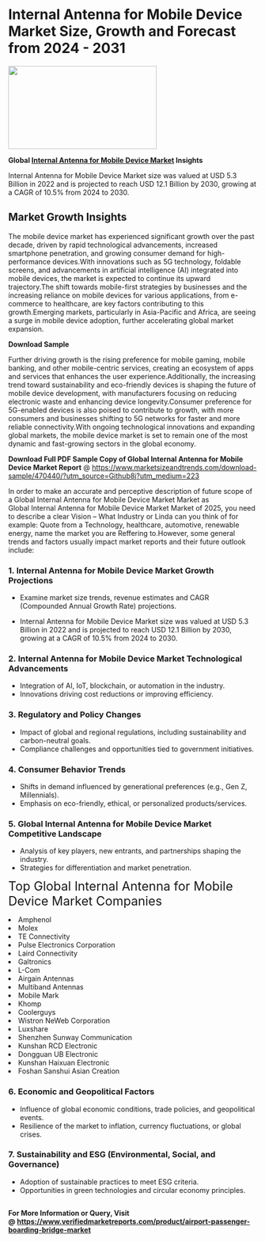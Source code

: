 <H1>Internal Antenna for Mobile Device Market Size, Growth and Forecast from 2024 - 2031</H1><img class="aligncenter size-medium wp-image-584254" src="https://thirdeyenews.in/wp-content/uploads/2024/09/Global-Market-Research-300x168.jpeg" alt="" width="300" height="168" /><p><strong>Global&nbsp;<a href="https://www.marketsizeandtrends.com/download-sample/470440/?utm_source=Github8j?utm_medium=223">Internal Antenna for Mobile Device Market</a> Insights</strong></p><p>Internal Antenna for Mobile Device Market size was valued at USD 5.3 Billion in 2022 and is projected to reach USD 12.1 Billion by 2030, growing at a CAGR of 10.5% from 2024 to 2030.</p><p><h2>Market Growth Insights</h2> <p>The mobile device market has experienced significant growth over the past decade, driven by rapid technological advancements, increased smartphone penetration, and growing consumer demand for high-performance devices.With innovations such as 5G technology, foldable screens, and advancements in artificial intelligence (AI) integrated into mobile devices, the market is expected to continue its upward trajectory.The shift towards mobile-first strategies by businesses and the increasing reliance on mobile devices for various applications, from e-commerce to healthcare, are key factors contributing to this growth.Emerging markets, particularly in Asia-Pacific and Africa, are seeing a surge in mobile device adoption, further accelerating global market expansion.</p> <p><strong>Download Sample</strong></p> <p>Further driving growth is the rising preference for mobile gaming, mobile banking, and other mobile-centric services, creating an ecosystem of apps and services that enhances the user experience.Additionally, the increasing trend toward sustainability and eco-friendly devices is shaping the future of mobile device development, with manufacturers focusing on reducing electronic waste and enhancing device longevity.Consumer preference for 5G-enabled devices is also poised to contribute to growth, with more consumers and businesses shifting to 5G networks for faster and more reliable connectivity.With ongoing technological innovations and expanding global markets, the mobile device market is set to remain one of the most dynamic and fast-growing sectors in the global economy.</p> <p><span class=""><strong>Download Full PDF Sample Copy of Global Internal Antenna for Mobile Device Market Report</strong> @ <a href="https://www.marketsizeandtrends.com/download-sample/470440/?utm_source=Github8j?utm_medium=223" target="_blank">https://www.marketsizeandtrends.com/download-sample/470440/?utm_source=Github8j?utm_medium=223</a></span></p><p>In order to make an accurate and perceptive description of future scope of a Global&nbsp;Internal Antenna for Mobile Device Market Market as Global&nbsp;Internal Antenna for Mobile Device Market Market of 2025, you need to describe a clear Vision &ndash; What Industry or Linda can you think of for example: Quote from a Technology, healthcare, automotive, renewable energy, name the market you are Reffering to.However, some general trends and factors usually impact market reports and their future outlook include:</p><h3>1.&nbsp;<strong>Internal Antenna for Mobile Device Market Growth Projections</strong></h3><ul><li>Examine market size trends, revenue estimates and CAGR (Compounded Annual Growth Rate) projections.</li><li><p>Internal Antenna for Mobile Device Market size was valued at USD 5.3 Billion in 2022 and is projected to reach USD 12.1 Billion by 2030, growing at a CAGR of 10.5% from 2024 to 2030.</p></li></ul><h3>2.&nbsp;<strong>Internal Antenna for Mobile Device Market Technological Advancements</strong></h3><ul><li>Integration of AI, IoT, blockchain, or automation in the industry.</li><li>Innovations driving cost reductions or improving efficiency.</li></ul><h3>3.&nbsp;<strong>Regulatory and Policy Changes</strong></h3><ul><li>Impact of global and regional regulations, including sustainability and carbon-neutral goals.</li><li>Compliance challenges and opportunities tied to government initiatives.</li></ul><h3>4.&nbsp;<strong>Consumer Behavior Trends</strong></h3><ul><li>Shifts in demand influenced by generational preferences (e.g., Gen Z, Millennials).</li><li>Emphasis on eco-friendly, ethical, or personalized products/services.</li></ul><h3>5.&nbsp;<strong>Global Internal Antenna for Mobile Device Market Competitive Landscape</strong></h3><ul><li>Analysis of key players, new entrants, and partnerships shaping the industry.</li><li>Strategies for differentiation and market penetration.</li></ul><p data-pm-slice="1 1 []"><span style="color: inherit; font-family: inherit; font-size: 25px;">Top Global Internal Antenna for Mobile Device Market Companies</span></p><div class="" data-test-id=""><p><li>Amphenol</li><li> Molex</li><li> TE Connectivity</li><li> Pulse Electronics Corporation</li><li> Laird Connectivity</li><li> Galtronics</li><li> L-Com</li><li> Airgain Antennas</li><li> Multiband Antennas</li><li> Mobile Mark</li><li> Khomp</li><li> Coolerguys</li><li> Wistron NeWeb Corporation</li><li> Luxshare</li><li> Shenzhen Sunway Communication</li><li> Kunshan RCD Electronic</li><li> Dongguan UB Electronic</li><li> Kunshan Haixuan Electronic</li><li> Foshan Sanshui Asian Creation</li></p></div><h3>6.&nbsp;<strong>Economic and Geopolitical Factors</strong></h3><ul><li>Influence of global economic conditions, trade policies, and geopolitical events.</li><li>Resilience of the market to inflation, currency fluctuations, or global crises.</li></ul><h3>7.&nbsp;<strong>Sustainability and ESG (Environmental, Social, and Governance)</strong></h3><ul><li>Adoption of sustainable practices to meet ESG criteria.</li><li>Opportunities in green technologies and circular economy principles.</li></ul><h2><strong style="font-size: 14px;">For More Information or Query, Visit @&nbsp;</strong><a style="background-color: #ffffff; font-size: 14px;" href="https://www.marketsizeandtrends.com/report/internal-antenna-for-mobile-device-market/" target="_blank">https://www.verifiedmarketreports.com/product/airport-passenger-boarding-bridge-market</a></h2>